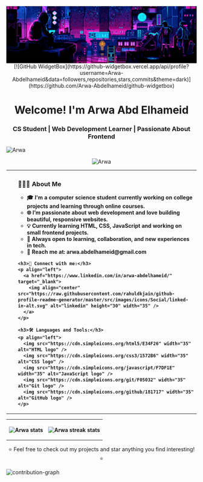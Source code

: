 <img align="center" src="assests/banner.gif" alt="banner">

<div style="text-align: center;"> 
[![GitHub WidgetBox](https://github-widgetbox.vercel.app/api/profile?username=Arwa-Abdelhameid&data=followers,repositories,stars,commits&theme=dark)](https://github.com/Arwa-Abdelhameid/github-widgetbox)
</div>

<h1 align="center">Welcome! I'm Arwa Abd Elhameid</h1>
<h3 align="center">CS Student | Web Development Learner | Passionate About Frontend</h3>

<p align="left"> 
  <img src="https://komarev.com/ghpvc/?username=Arwa-Abdelhameid&label=Profile%20views&color=0e75b6&style=flat" alt="Arwa" />
</p>

<p align="center"> 
  <img src="https://github-profile-trophy.vercel.app/?username=Arwa-Abdelhameid&column=-1&theme=onedark" alt="Arwa" />
</p>

<table style="width:100%" align="center">
<tr>
<th align="left">
  <ul>
    <h3> 👩🏻‍💻 About Me </h3>
    <ul> 
      <li> 🎓 I'm a computer science student currently working on college projects and learning through online courses.</li>
      <li> 🌐 I’m passionate about web development and love building beautiful, responsive websites.</li>
      <li> 💡 Currently learning HTML, CSS, JavaScript and working on small frontend projects.</li>
      <li> 💬 Always open to learning, collaboration, and new experiences in tech.</li>
      <li> 📧 Reach me at: <b>arwa.abdelhameid@gmail.com</b></li>
    </ul>

    <h3>🔗 Connect with me:</h3>
    <p align="left">
      <a href="https://www.linkedin.com/in/arwa-abdelhameid/" target="_blank">
        <img align="center" src="https://raw.githubusercontent.com/rahuldkjain/github-profile-readme-generator/master/src/images/icons/Social/linked-in-alt.svg" alt="linkedin" height="30" width="35" />
      </a>
    </p>

    <h3>🛠️ Languages and Tools:</h3>
    <p align="left"> 
      <img src="https://cdn.simpleicons.org/html5/E34F26" width="35" alt="HTML logo" />
      <img src="https://cdn.simpleicons.org/css3/1572B6" width="35" alt="CSS logo" />
      <img src="https://cdn.simpleicons.org/javascript/F7DF1E" width="35" alt="JavaScript logo" />
      <img src="https://cdn.simpleicons.org/git/F05032" width="35" alt="Git logo" />
      <img src="https://cdn.simpleicons.org/github/181717" width="35" alt="GitHub logo" />
    </p>
</th>
</tr>
</table>

<table>
<tr>
<th>
  <p><img align="center" src="https://readmestats.999857.xyz/api?username=Arwa-Abdelhameid&show_icons=true&locale=en&theme=dark" alt="Arwa stats"/></p>
</th>
<th>
  <p><img align="center" src="https://github-readme-streak-stats.herokuapp.com/?user=Arwa-Abdelhameid&theme=dark" alt="Arwa streak stats"/></p>
</th>
</tr>
</table>

<p align="center">⭐️ Feel free to check out my projects and star anything you find interesting! ⭐️</p>

![contribution-graph](https://github-readme-activity-graph.vercel.app/graph?username=Arwa-Abdelhameid&bg_color=12111d&color=ffffff&line=1055e0&point=00ff11&area=true&hide_border=true)
